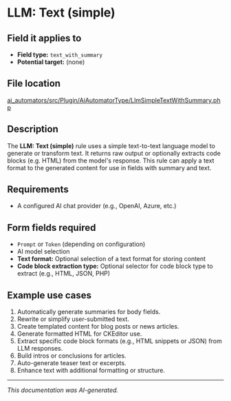 # LLM: Text (simple)

## Field it applies to

- **Field type:** `text_with_summary`
- **Potential target:** (none)

## File location

[ai_automators/src/Plugin/AiAutomatorType/LlmSimpleTextWithSummary.php](https://git.drupalcode.org/project/ai/-/blob/1.2.x/modules/ai_automators/src/Plugin/AiAutomatorType/LlmSimpleTextWithSummary.php?ref_type=heads)

## Description

The **LLM: Text (simple)** rule uses a simple text-to-text language model to generate or transform text.
It returns raw output or optionally extracts code blocks (e.g. HTML) from the model's response.
This rule can apply a text format to the generated content for use in fields with summary and text.

## Requirements

- A configured AI chat provider (e.g., OpenAI, Azure, etc.)

## Form fields required

- `Prompt` or `Token` (depending on configuration)
- AI model selection
- **Text format:** Optional selection of a text format for storing content
- **Code block extraction type:** Optional selector for code block type to extract (e.g., HTML, JSON, PHP)

## Example use cases

1. Automatically generate summaries for body fields.
2. Rewrite or simplify user-submitted text.
3. Create templated content for blog posts or news articles.
4. Generate formatted HTML for CKEditor use.
5. Extract specific code block formats (e.g., HTML snippets or JSON) from LLM responses.
6. Build intros or conclusions for articles.
7. Auto-generate teaser text or excerpts.
8. Enhance text with additional formatting or structure.

---

*This documentation was AI-generated.*
